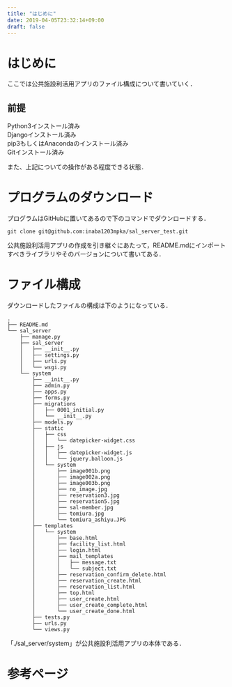 ```yaml
---
title: "はじめに"
date: 2019-04-05T23:32:14+09:00
draft: false
---
```

 
# はじめに
ここでは公共施設利活用アプリのファイル構成について書いていく．  

## 前提
Python3インストール済み  
Djangoインストール済み  
pip3もしくはAnacondaのインストール済み  
Gitインストール済み  

また、上記についての操作がある程度できる状態．

# プログラムのダウンロード

プログラムはGitHubに置いてあるので下のコマンドでダウンロードする．
```  
git clone git@github.com:inaba1203mpka/sal_server_test.git
```
公共施設利活用アプリの作成を引き継ぐにあたって，README.mdにインポートすべきライブラリやそのバージョンについて書いてある．

# ファイル構成

ダウンロードしたファイルの構成は下のようになっている．
```
.
├── README.md
└── sal_server
    ├── manage.py
    ├── sal_server
    │   ├── __init__.py
    │   ├── settings.py
    │   ├── urls.py
    │   └── wsgi.py
    └── system
        ├── __init__.py
        ├── admin.py
        ├── apps.py
        ├── forms.py
        ├── migrations
        │   ├── 0001_initial.py
        │   └── __init__.py
        ├── models.py
        ├── static
        │   ├── css
        │   │   └── datepicker-widget.css
        │   ├── js
        │   │   ├── datepicker-widget.js
        │   │   └── jquery.balloon.js
        │   └── system
        │       ├── image001b.png
        │       ├── image002a.png
        │       ├── image003b.png
        │       ├── no_image.jpg
        │       ├── reservation3.jpg
        │       ├── reservation5.jpg
        │       ├── sal-member.jpg
        │       ├── tomiura.jpg
        │       └── tomiura_ashiyu.JPG
        ├── templates
        │   └── system
        │       ├── base.html
        │       ├── facility_list.html
        │       ├── login.html
        │       ├── mail_templates
        │       │   ├── message.txt
        │       │   └── subject.txt
        │       ├── reservation_confirm_delete.html
        │       ├── reservation_create.html
        │       ├── reservation_list.html
        │       ├── top.html
        │       ├── user_create.html
        │       ├── user_create_complete.html
        │       └── user_create_done.html
        ├── tests.py
        ├── urls.py
        └── views.py
```
「./sal_server/system」が公共施設利活用アプリの本体である．  

# 参考ページ
